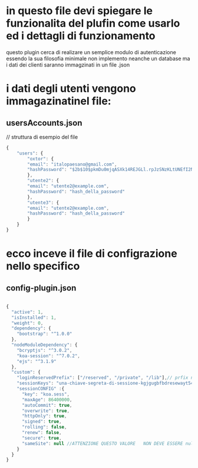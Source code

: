 # in questo file devi spiegare le funzionalita del plufin come usarlo ed i dettagli di funzionamento


questo plugin cerca di realizare un semplice modulo di autenticazione 
essendo la sua filosofia minimale non implemento neanche un database ma i dati dei clienti saranno immagzinati in un file .json

# i dati degli utenti vengono immagazinatinel file:
## usersAccounts.json
// struttura di esempio del file
```js
{
    "users": {
        "oxtor": {
        "email": "italopaesano@gmail.com",
        "hashPassword": "$2b$10$pkmDu0mjqASXk14REJGLl.rpJzSNzKLtUNEfI2N2wlppFtK6vA1Lu"
        },
        "utente2": {
        "email": "utente2@example.com",
        "hashPassword": "hash_della_password"
        },
        "utente3": {
        "email": "utente2@example.com",
        "hashPassword": "hash_della_password"
        }
    }    
}

```

# ecco inceve il file di configrazione nello specifico 
## config-plugin.json
```js

{
  "active": 1,
  "isInstalled": 1,
  "weight": 0,
  "dependency": {
    "bootstrap": "^1.0.0"
  },
  "nodeModuleDependency": {
    "bcryptjs": "^3.0.2",
    "koa-session": "^7.0.2",
    "ejs": "^3.1.9"
  },
  "custom": {
    "loginReservedPrefix": ["/reserved", "/private", "/lib"],// prfix nei quali sarà automaticamente richiesta di essere logati 
    "sessionKeys": "una-chiave-segreta-di-sessione-kgjgugbfbdresewayt5435654757156", //dato che serve 
    "sessionCONFIG" :{
      "key": "koa.sess",
      "maxAge": 86400000,
      "autoCommit": true, 
      "overwrite": true,
      "httpOnly": true, 
      "signed": true, 
      "rolling": false, 
      "renew": false, 
      "secure": true, 
      "sameSite": null //ATTENZIONE QUESTO VALORE   NON DEVE ESSERE null , altrimenti il programmada error  citato nella configurazione di koa-session ma meglio rimuoverlo
    }
  }
}

```



